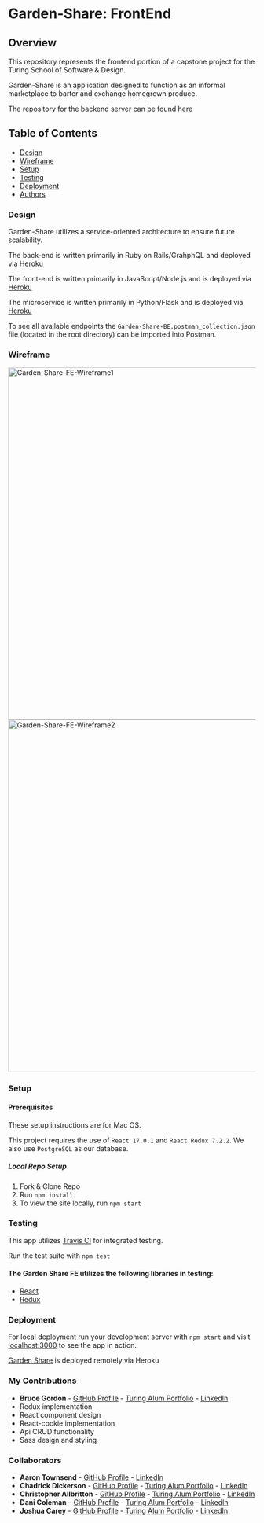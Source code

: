 # Garden-Share: FrontEnd

## Overview

This repository represents the frontend portion of a capstone project for the Turing School of Software & Design.

Garden-Share is an application designed to function as an informal marketplace to barter and exchange homegrown produce.

The repository for the backend server can be found [here](https://github.com/garden-share-08/garden-share-be)

## Table of Contents
  - [Design](#design)
  - [Wireframe](#wireframe)
  - [Setup](#setup)
  - [Testing](#testing)
  - [Deployment](#deployment)
  - [Authors](#authors)

### Design

Garden-Share utilizes a service-oriented architecture to ensure future scalability.

The back-end is written primarily in Ruby on Rails/GrahphQL and deployed via [Heroku](https://garden-share-be.herokuapp.com/)

The front-end is written primarily in JavaScript/Node.js and is deployed via [Heroku](https://garden-share-ui.herokuapp.com/)

The microservice is written primarily in Python/Flask and is deployed via [Heroku](https://gardeen-location-microservice.herokuapp.com/)

To see all available endpoints the `Garden-Share-BE.postman_collection.json` file (located in the root directory) can be imported into Postman.

### Wireframe 

<img width="717" alt="Garden-Share-FE-Wireframe1" src="https://user-images.githubusercontent.com/68203435/110031817-fe00cc00-7cfc-11eb-8e3d-43f82d0ad605.png">
<img width="717" alt="Garden-Share-FE-Wireframe2" src="https://user-images.githubusercontent.com/68203435/110030882-d9582480-7cfb-11eb-856c-6f1dc6e830a3.png">

### Setup
#### Prerequisites
These setup instructions are for Mac OS.

This project requires the use of `React 17.0.1` and `React Redux 7.2.2`.
We also use `PostgreSQL` as our database.

##### Local Repo Setup
1. Fork & Clone Repo
2. Run `npm install`
3. To view the site locally, run `npm start`

### Testing 

This app utilizes [Travis CI](travis-ci.com) for integrated testing.

Run the test suite with `npm test`

#### The Garden Share FE utilizes the following libraries in testing:
 
- [React](https://github.com/testing-library/react-testing-library)
- [Redux](https://testing-library.com/docs/example-react-redux/)

### Deployment

For local deployment run your development server with `npm start` and visit [localhost:3000](http://localhost:3000) to see the app in action.

[Garden Share](https://garden-share-ui.herokuapp.com/) is deployed remotely via Heroku

### My Contributions
  - **Bruce Gordon** - [GitHub Profile](https://github.com/bruce-gordon) - [Turing Alum Portfolio](https://alumni.turing.io/alumni/bruce-gordon) - [LinkedIn](https://www.linkedin.com/in/brucemgordon/)
  - Redux implementation
  - React component design
  - React-cookie implementation
  - Api CRUD functionality
  - Sass design and styling

### Collaborators 
  - **Aaron Townsend** - [GitHub Profile](https://github.com/atownse) - [LinkedIn](https://www.linkedin.com/in/aaron-townsend-667604176/)
  - **Chadrick Dickerson** - [GitHub Profile](https://github.com/chadrick-d-dev) - [Turing Alum Portfolio](https://alumni.turing.io/alumni/chadrick-dickerson) - [LinkedIn](https://www.linkedin.com/in/chadrick-dickerson/)
  - **Christopher Allbritton** - [GitHub Profile](https://github.com/Callbritton) - [Turing Alum Portfolio](https://alumni.turing.io/alumni/christopher-allbritton) - [LinkedIn](https://www.linkedin.com/in/christopher-allbritton)
  - **Dani Coleman** - [GitHub Profile](https://github.com/dcoleman21) - [Turing Alum Portfolio](https://alumni.turing.io/alumni/dani-coleman) - [LinkedIn](https://www.linkedin.com/in/dcoleman-21/)
  - **Joshua Carey** - [GitHub Profile](https://github.com/jdcarey128) - [Turing Alum Portfolio](https://alumni.turing.io/alumni/joshua-carey) - [LinkedIn](https://www.linkedin.com/in/carey-joshua/)
